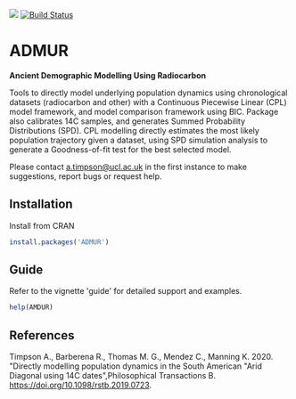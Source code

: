 ![](vignette/logo.jpg)
[![Build Status](https://travis-ci.org/AdrianTimpson/ADMUR.svg?branch=master)](https://travis-ci.org/AdrianTimpson/ADMUR)

# ADMUR
**Ancient Demographic Modelling Using Radiocarbon**

Tools to directly model underlying population dynamics using chronological datasets (radiocarbon and other) with a Continuous Piecewise Linear (CPL) model framework, and model comparison framework using BIC. Package also calibrates 14C samples, and generates Summed Probability Distributions (SPD).  CPL modelling directly estimates the most likely population trajectory given a dataset, using SPD simulation analysis to generate a Goodness-of-fit test for the best selected model.

Please contact a.timpson@ucl.ac.uk  in the first instance to make suggestions, report bugs or request help.

## Installation

Install from CRAN
``` r
install.packages('ADMUR')
```

## Guide

Refer to the vignette 'guide' for detailed support and examples.

``` r
help(AMDUR)
```

## References

<div id="ref-timpson-rstb.2020">

Timpson A., Barberena R., Thomas M. G., Mendez C., Manning K. 2020. "Directly modelling population dynamics in the South American "Arid Diagonal using 14C dates",Philosophical Transactions B. <https://doi.org/10.1098/rstb.2019.0723>.

</div>